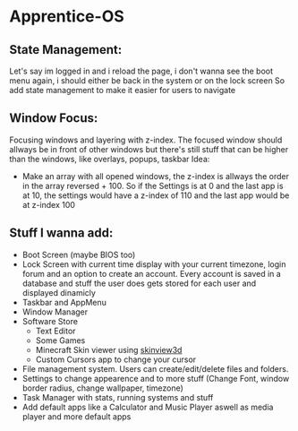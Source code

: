# Apprentice-OS

## State Management:
Let's say im logged in and i reload the page, i don't wanna see the boot menu again, i should either be back in the system or on the lock screen
So add state management to make it easier for users to navigate

## Window Focus:
Focusing windows and layering with z-index. The focused window should allways be in front of other windows but there's still stuff that can be higher than the windows, like overlays, popups, taskbar
Idea:
- Make an array with all opened windows, the z-index is allways the order in the array reversed + 100. So if the Settings is at 0 and the last app is at 10, the settings would have a z-index of 110 and the last app would be at z-index 100

## Stuff I wanna add:
- Boot Screen (maybe BIOS too)
- Lock Screen with current time display with your current timezone, login forum and an option to create an account. Every account is saved in a database and stuff the user does gets stored for each user and displayed dinamicly
- Taskbar and AppMenu
- Window Manager
- Software Store
  - Text Editor
  - Some Games
  - Minecraft Skin viewer using [skinview3d](https://skinview3d-demo.vercel.app/)
  - Custom Cursors app to change your cursor
- File management system. Users can create/edit/delete files and folders.
- Settings to change appearence and to more stuff (Change Font, window border radius, change wallpaper, timezone)
- Task Manager with stats, running systems and stuff
- Add default apps like a Calculator and Music Player aswell as media player and more default apps